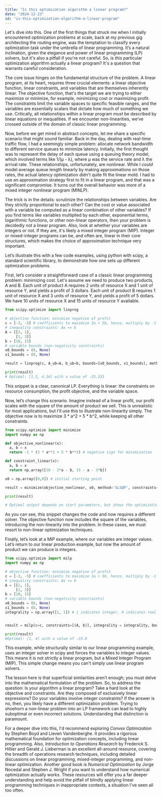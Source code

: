 ```yaml
---
title: "Is this optimization algorithm a linear program?"
date: "2024-12-23"
id: "is-this-optimization-algorithm-a-linear-program"
---
```


Let's dive into this. One of the first things that struck me when I initially encountered optimization problems at scale, back at my previous gig architecting the routing engine, was the temptation to classify every optimization task under the umbrella of linear programming. It’s a natural inclination, given the elegance and power of linear programming (LP) solvers, but it's also a pitfall if you're not careful. So, is *this* particular optimization algorithm actually a linear program? It's a question that warrants careful consideration.

The core issue hinges on the fundamental structure of the problem. A linear program, at its heart, requires three crucial elements: a linear objective function, linear constraints, and variables that are themselves inherently linear. The objective function, that's the target we are trying to either maximize or minimize, for example, minimizing cost or maximizing profit. The constraints limit the variable spaces to specific feasible ranges, and the variables are essentially scalars that dictate how much of something we use. Critically, all relationships within a linear program *must* be described by linear equations or inequalities. If we encounter non-linearities, we’ve crossed outside of the domain of classic linear programming.

Now, before we get mired in abstract concepts, let me share a specific scenario that might sound familiar. Back in the day, dealing with real-time traffic flow, I had a seemingly simple problem: allocate network bandwidth to different service queues to minimize latency. Initially, the first thought was to represent the delay of each queue using a queuing theory model, which involved terms like 1/(μ - λ), where μ was the service rate and λ the arrival rate. These relationships, unfortunately, are nonlinear. While I *could* model average queue length linearly by making approximations on those rates, the actual latency optimization didn't quite fit the linear mold. I had to use an approximation strategy first to fit in a linear program, and that was a significant compromise. It turns out the overall behavior was more of a mixed integer nonlinear program (MINLP).

The trick is in the details: scrutinize the relationships between variables. Are they strictly proportional to each other? Can the cost or value associated with a variable be computed as a linear combination of other variables? If you find terms like variables multiplied by each other, exponential terms, logarithmic functions, or other non-linear operators, then your problem is decidedly not a linear program. Also, look at whether your variables are integers or not. If they are, it's likely a mixed integer program (MIP). Integer or mixed-integer programs can be, and often are, linear in their core structures, which makes the choice of approximation technique very important.

Let’s illustrate this with a few code examples, using python with scipy, a standard scientific library, to demonstrate how one sets up different optimization problems.

First, let’s consider a straightforward case of a classic linear programming problem: minimizing cost. Let's assume we need to produce two products, A and B. Each unit of product A requires 2 units of resource X and 1 unit of resource Y, and yields a profit of 3 dollars. Each unit of product B requires 1 unit of resource X and 3 units of resource Y, and yields a profit of 5 dollars. We have 10 units of resource X and 15 units of resource Y available.

```python
from scipy.optimize import linprog

# objective function: minimize negative of profit
c = [-3, -5] # coefficients to maximize 3a + 5b, hence, multiply by -1
# inequality constraints: Ax <= b
A = [[2, 1],
     [1, 3]]
b = [10, 15]
# variable bounds (non-negativity constraints)
x0_bounds = (0, None)
x1_bounds = (0, None)

result = linprog(c, A_ub=A, b_ub=b, bounds=[x0_bounds, x1_bounds], method='highs')

print(result)
# Optimal: [1.5, 4.16] with a value of -25.333
```

This snippet is a clear, canonical LP. Everything is linear: the constraints on resource consumption, the profit objective, and the variable space.

Now, let’s change this scenario. Imagine instead of a linear profit, our profit scales with the square of the amount of product we sell. This is unrealistic for most applications, but I'll use this to illustrate non-linearity simply. The objective now is to maximize 3 * a^2 + 5 * b^2, while keeping all other constraints.

```python
from scipy.optimize import minimize
import numpy as np

def objective_nonlinear(x):
  a, b = x
  return -1 * (3 * a**2 + 5 * b**2) # negative sign for minimization

def constraint_linear(x):
  a, b = x
  return np.array([10 - 2*a - b, 15 - a - 3*b])

x0 = np.array([0,0]) # initial starting point

result = minimize(objective_nonlinear, x0, method='SLSQP', constraints={'type':'ineq', 'fun': constraint_linear}, bounds=[(0, None), (0, None)])

print(result)

# Optimal output depends on start parameters, but shows the optimization is no longer linear.
```
As you can see, this snippet changes the code and now requires a different solver. The objective function now includes the square of the variables, introducing the non-linearity into the problem. In these cases, we must resort to non-linear optimization techniques.

Finally, let’s look at a MIP example, where our variables are integer values. Let’s return to our linear production example, but now the amount of product we can produce is integers.

```python
from scipy.optimize import milp
import numpy as np

# objective function: minimize negative of profit
c = [-3, -5] # coefficients to maximize 3a + 5b, hence, multiply by -1
# inequality constraints: Ax <= b
A = [[2, 1],
     [1, 3]]
b = [10, 15]
# variable bounds (non-negativity constraints)
x0_bounds = (0, None)
x1_bounds = (0, None)
integrality = np.array([1, 1]) # 1 indicates integer, 0 indicates real variable


result = milp(c=c, constraints=[(A, b)], integrality = integrality, bounds=[x0_bounds, x1_bounds])

print(result)
#Optimal: [1, 4] with a value of -23.0
```

This example, while structurally similar to our linear programming example, uses an integer solver in scipy and forces the variables to integer values. This means it is not strictly a linear program, but a Mixed Integer Program (MIP). This simple change means you can't simply use linear program solvers.

The lesson here is that superficial similarities aren’t enough; you must delve into the mathematical formulation of the problem. So, to address the question: Is your algorithm a linear program? Take a hard look at the objective and constraints. Are they composed of exclusively linear expressions? Do your variables involve integer constraints? If the answer is no, then, you likely have a different optimization problem. Trying to shoehorn a non-linear problem into an LP framework can lead to highly suboptimal or even incorrect solutions. Understanding that distinction is paramount.

For a deeper dive into this, I'd recommend exploring *Convex Optimization* by Stephen Boyd and Lieven Vandenberghe. It provides a rigorous mathematical foundation for optimization concepts, including linear programming. Also, *Introduction to Operations Research* by Frederick S. Hillier and Gerald J. Lieberman is an excellent all-around resource, covering the breadth of operations research techniques, including detailed discussions on linear programming, mixed-integer programming, and non-linear optimization. Another good book is *Numerical Optimization* by Jorge Nocedal and Stephen J. Wright if you want to understand how numerical optimization actually works. These resources will offer you a far deeper understanding and help avoid the pitfall of blindly applying linear programming techniques in inappropriate contexts, a situation I've seen all too often.

